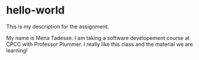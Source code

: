 # hello-world
This is my description for the assignment.

My name is Mena Tadesse. I am taking a software developement course at CPCC with Professor Plummer. I really like this class and the material we are learning!
